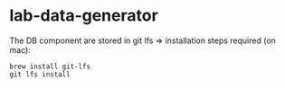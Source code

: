 # lab-data-generator

The DB component are stored in git lfs
=> installation steps required (on mac): 

```
brew install git-lfs
git lfs install
```
